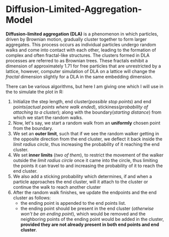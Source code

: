 # Diffusion-Limited-Aggregation-Model
**Diffusion-limited aggregation (DLA)** is a phenomenon in which particles, driven by Brownian motion, gradually cluster together to form larger aggregates. 
This process occurs as individual particles undergo random walks and come into contact with each other, leading to the formation of complex and often fractal-like structures.
The clusters formed in DLA processes are referred to as Brownian trees. These fractals exhibit a dimension of approximately 1.71 for free particles that are unrestricted by a lattice, however, computer simulation of DLA on a lattice will change the $fractal$ dimension slightly for a DLA in the same embedding dimension.


There can be various algorithms, but here I am giving one which I will use in the to simulate the plot in R:
1. Initialize the step length, end cluster(*possible stop points*) and end points(*actual points where walk ended*), stickiness(*probability of attaching to a cluster*); along with the boundary(*starting distance*) from which we start the random walks.
2. Now, let's say, we start a random walk from an **uniformly** chosen point from the boundary.
3. We set an **outer limit**, such that if we see the random walker getting in the opposite direction from the end cluster, we deflect it back inside the *limit radius circle*, thus increasing the probability of it reaching the end cluster.
4. We set **inner limits** (*two of them*), to restrict the movement of the walker outside the *limit radius circle* once it came into the circle, thus limiting the points it can travel to and increasing the probability of it to reach the end cluster.
5. We also add a sticking probability which determines, if and when a particle approaches the end cluster, will it attach to the cluster or continue the walk to reach another cluster
6. After the random walk finishes, we update the endpoints and the end cluster as follows:
   - the ending point is appended to the end points list.
   - the ending point should be present in the end cluster (*otherwise won't be an ending point*), which would be removed and the neighboring points of the ending point would be added in the cluster, **provided they are not already present in both end points and end cluster**.
